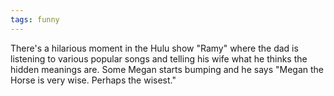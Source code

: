 ```yaml
---
tags: funny
---
```


There's a hilarious moment in the Hulu show "Ramy" where the dad is listening to various popular songs and telling his wife what he thinks the hidden meanings are. Some Megan starts bumping and he says "Megan the Horse is very wise. Perhaps the wisest."